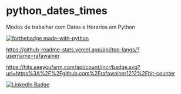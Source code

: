 # python_dates_times
Modos de trabalhar com Datas e Horarios em Python

[![forthebadge made-with-python](http://ForTheBadge.com/images/badges/made-with-python.svg)](https://www.python.org/)

https://github-readme-stats.vercel.app/api/top-langs/?username=rafawainer

https://hits.seeyoufarm.com/api/count/incr/badge.svg?url=https%3A%2F%2Fgithub.com%2Frafawainer1212%2Fhit-counter

[![LinkedIn Badge](https://img.shields.io/badge/LinkedIn-Profile-informational?style=flat&logo=linkedin&logoColor=white&color=0D76A8)](https://www.linkedin.com/in/rafawainer/)
